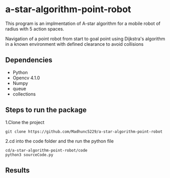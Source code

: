 # a-star-algorithm-point-robot
This program is an implmentation of A-star algorithm for a mobile robot of radius with 5 action spaces. 

Navigation of a point robot from start to goal point using Dijkstra's algorithm in a known environment with defined clearance to avoid collisions

## Dependencies

-   Python
-   Opencv 4.1.0
-   Numpy
-   queue
-   collections

## Steps to run the package
1.Clone the project 

    git clone https://github.com/Madhunc5229/a-star-algorithm-point-robot

2.cd into the code folder and the run the python file
    
    cd/a-star-algorithm-point-robot/code
    python3 sourceCode.py

## Results
    
